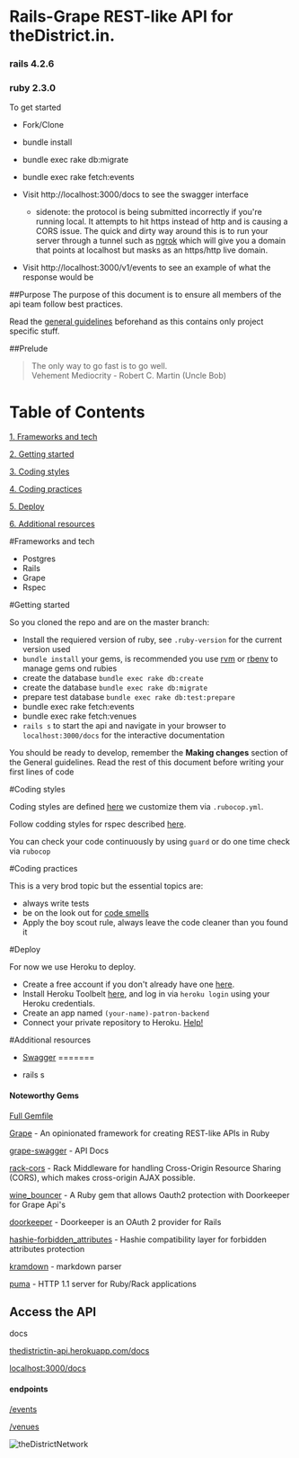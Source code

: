Rails-Grape REST-like API for theDistrict.in.
=============================================

### rails 4.2.6
### ruby 2.3.0

To get started

* Fork/Clone

* bundle install

* bundle exec rake db:migrate

* bundle exec rake fetch:events

* Visit http://localhost:3000/docs to see the swagger interface
  * sidenote: the protocol is being submitted incorrectly if you're running local. It attempts to hit https instead of http and is causing a CORS issue. The quick and dirty way around this is to run your server through a tunnel such as [ngrok](https://ngrok.com/) which will give you a domain that points at localhost but masks as an https/http live domain.

* Visit http://localhost:3000/v1/events to see an example of what the response would be

##Purpose
The purpose of this document is to ensure all members of the api team follow best practices.

Read the [general guidelines](https://github.com/Patron-team/guide) beforehand as this contains only project specific stuff.

##Prelude
> The only way to go fast is to go well.<br>
> Vehement Mediocrity - Robert C. Martin (Uncle Bob)

# Table of Contents

[1. Frameworks and tech](#frameworks-and-tech)

[2. Getting started](#getting-started)

[3. Coding styles](#coding-styles)

[4. Coding practices](#coding-practices)

[5. Deploy](#deploy)

[6. Additional resources](#additionl-resources)

#Frameworks and tech

 + Postgres
 + Rails
 + Grape
 + Rspec

#Getting started

  So you cloned the repo and are on the master branch:

  + Install the requiered version of ruby, see `.ruby-version` for the current version used
  + `bundle install` your gems, is recommended you use [rvm](https://rvm.io/) or [rbenv](https://github.com/rbenv/rbenv) to manage gems ond rubies
  + create the database `bundle exec rake db:create`
  + create the database `bundle exec rake db:migrate`
  + prepare test database `bundle exec rake db:test:prepare`
  + bundle exec rake fetch:events
  + bundle exec rake fetch:venues
  + `rails s` to start the api and navigate in your browser to `localhost:3000/docs` for the interactive documentation


  You should be ready to develop, remember the __Making changes__ section of the General guidelines.
  Read the rest of this document before writing your first lines of code

#Coding styles

  Coding styles are defined [here](https://github.com/bbatsov/ruby-style-guide) we customize them via `.rubocop.yml`.


  Follow codding styles for rspec described [here](http://betterspecs.org/).


  You can check your code continuously by using `guard` or do one time check via `rubocop`

#Coding practices

  This is a very brod topic but the essential topics are:

  + always write tests
  + be on the look out for [code smells](http://blog.codinghorror.com/code-smells)
  + Apply the boy scout rule, always leave the code cleaner than you found it

#Deploy

  For now we use Heroku to deploy.

  + Create a free account if you don't already have one [here](https://signup.heroku.com).
  + Install Heroku Toolbelt [here](https://toolbelt.heroku.com/), and log in via `heroku login` using your Heroku credentials.
  + Create an app named `(your-name)-patron-backend`
  + Connect your private repository to Heroku. [Help!](https://devcenter.heroku.com/articles/github-integration)

#Additional resources

  + [Swagger](http://swagger.io/)
=======
* rails s

#### Noteworthy Gems
[Full Gemfile](https://github.com/mcrundo/district_grape/blob/master/Gemfile)

[Grape](https://github.com/ruby-grape/grape) - An opinionated framework for creating REST-like APIs in Ruby

[grape-swagger](https://github.com/ruby-grape/grape-swagger) - API Docs 

[rack-cors](https://github.com/cyu/rack-cors) - Rack Middleware for handling Cross-Origin Resource Sharing (CORS), which makes cross-origin AJAX possible.

[wine_bouncer](https://github.com/antek-drzewiecki/wine_bouncer) - A Ruby gem that allows Oauth2 protection with Doorkeeper for Grape Api's

[doorkeeper](https://github.com/doorkeeper-gem/doorkeeper) - Doorkeeper is an OAuth 2 provider for Rails

[hashie-forbidden_attributes](https://github.com/Maxim-Filimonov/hashie-forbidden_attributes) - Hashie compatibility layer for forbidden attributes protection

[kramdown](https://rubygems.org/gems/kramdown/versions/1.10.0) - markdown parser

[puma](https://rubygems.org/gems/puma/versions/3.4.0) - HTTP 1.1 server for Ruby/Rack applications


## Access the API

docs 

[thedistrictin-api.herokuapp.com/docs](http://thedistrictin-api.herokuapp.com/docs)

[localhost:3000/docs](http://localhost:3000/docs)

#### endpoints

[/events](https://thedistrictin-api.herokuapp.com/v1/events)

[/venues](https://thedistrictin-api.herokuapp.com/v1/venues)

![theDistrictNetwork](http://i.imgur.com/zuo0jYu.png)

